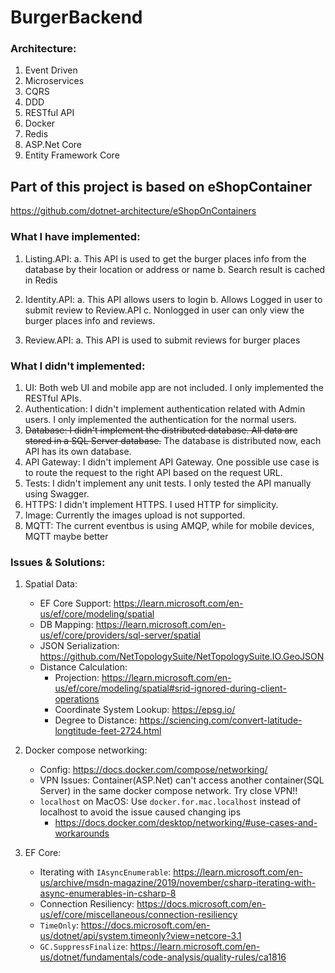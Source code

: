 # BurgerBackend

### Architecture:
1. Event Driven
2. Microservices
3. CQRS
4. DDD
5. RESTful API
6. Docker
7. Redis
8. ASP.Net Core
9. Entity Framework Core 

## Part of this project is based on eShopContainer
https://github.com/dotnet-architecture/eShopOnContainers

### What I have implemented:
1. Listing.API: 
	a. This API is used to get the burger places info from the database by their location or address or name
	b. Search result is cached in Redis

2. Identity.API:
	a. This API allows users to login
	b. Allows Logged in user to submit review to Review.API
	c. Nonlogged in user can only view the burger places info and reviews.

3. Review.API:
	a. This API is used to submit reviews for burger places


### What I didn't implemented:
1. UI: Both web UI and mobile app are not included. I only implemented the RESTful APIs.
2. Authentication: I didn't implement authentication related with Admin users. I only implemented the authentication for the normal users.
3. ~~Database: I didn't implement the distributed database. All data are stored in a SQL Server database.~~
   The database is distributed now, each API has its own database. 
4. API Gateway: I didn't implement API Gateway. One possible use case is to route the request to the right API based on the request URL.
5. Tests: I didn't implement any unit tests. I only tested the API manually using Swagger. 
6. HTTPS: I didn't implement HTTPS. I used HTTP for simplicity.
7. Image: Currently the images upload is not supported.
8. MQTT: The current eventbus is using AMQP, while for mobile devices, MQTT maybe better


### Issues & Solutions:
1. Spatial Data:
	- EF Core Support: https://learn.microsoft.com/en-us/ef/core/modeling/spatial
	- DB Mapping: https://learn.microsoft.com/en-us/ef/core/providers/sql-server/spatial
	- JSON Serialization: https://github.com/NetTopologySuite/NetTopologySuite.IO.GeoJSON
    - Distance Calculation: 
      - Projection: https://learn.microsoft.com/en-us/ef/core/modeling/spatial#srid-ignored-during-client-operations
      - Coordinate System Lookup: https://epsg.io/
      - Degree to Distance: https://sciencing.com/convert-latitude-longtitude-feet-2724.html
      
2. Docker compose networking:
   - Config: https://docs.docker.com/compose/networking/
   - VPN Issues: Container(ASP.Net) can't access another container(SQL Server) in the same docker compose network. Try close VPN!!
   - `localhost` on MacOS: Use `docker.for.mac.localhost` instead of localhost to avoid the issue caused changing ips
     - https://docs.docker.com/desktop/networking/#use-cases-and-workarounds

3. EF Core:
   - Iterating with `IAsyncEnumerable`:
     https://learn.microsoft.com/en-us/archive/msdn-magazine/2019/november/csharp-iterating-with-async-enumerables-in-csharp-8
   - Connection Resiliency: https://docs.microsoft.com/en-us/ef/core/miscellaneous/connection-resiliency
   - `TimeOnly`: https://docs.microsoft.com/en-us/dotnet/api/system.timeonly?view=netcore-3.1
   - `GC.SuppressFinalize`: https://learn.microsoft.com/en-us/dotnet/fundamentals/code-analysis/quality-rules/ca1816

